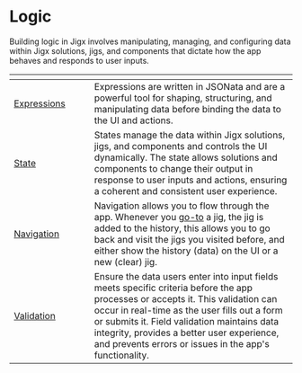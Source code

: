 # Logic

Building logic in Jigx involves manipulating, managing, and configuring data within Jigx solutions, jigs, and components that dictate how the app behaves and responds to user inputs.

<table data-header-hidden><thead><tr><th width="126.90625"></th><th></th></tr></thead><tbody><tr><td><a href="expressions.md">Expressions</a></td><td>Expressions are written in JSONata and are a powerful tool for shaping, structuring, and manipulating data before binding the data to the UI and actions.</td></tr><tr><td><a href="state.md">State</a></td><td>States manage the data within Jigx solutions, jigs, and components and controls the UI dynamically. The state allows solutions and components to change their output in response to user inputs and actions, ensuring a coherent and consistent user experience.</td></tr><tr><td><a href="navigation.md">Navigation</a></td><td>Navigation allows you to flow through the app. Whenever you <a href="https://docs.jigx.com/examples/readme/actions/go-to">go-to</a> a jig, the jig is added to the history, this allows you to go back and visit the jigs you visited before, and either show the history (data) on the UI or a new (clear) jig.</td></tr><tr><td><a href="validation.md">Validation</a></td><td>Ensure the data users enter into input fields meets specific criteria before the app processes or accepts it. This validation can occur in real-time as the user fills out a form or submits it. Field validation maintains data integrity, provides a better user experience, and prevents errors or issues in the app's functionality.</td></tr></tbody></table>
